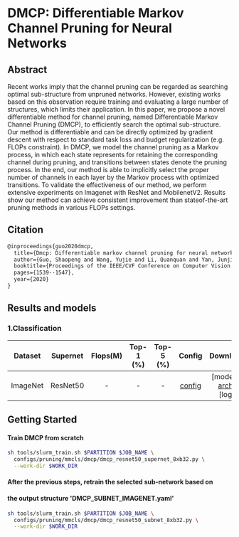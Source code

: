 # DMCP: Differentiable Markov Channel Pruning for Neural Networks

## Abstract

Recent works imply that the channel pruning can be regarded as searching optimal sub-structure from unpruned networks. However, existing works based on this observation require training and evaluating a large number of structures, which limits their application. In this paper, we propose a novel differentiable method for channel pruning, named Differentiable Markov Channel Pruning (DMCP), to efficiently search the optimal sub-structure. Our method is differentiable and can be directly optimized by gradient descent with respect to standard task loss and budget regularization (e.g. FLOPs constraint). In DMCP, we model the channel pruning as a Markov process, in which each state represents for retaining the corresponding channel during pruning, and transitions between states denote the pruning process. In the end, our method is able to implicitly select the proper number of channels in each layer by the Markov process with optimized transitions. To validate the effectiveness of our method, we perform extensive experiments on Imagenet with ResNet and MobilenetV2. Results show our method can achieve consistent improvement than stateof-the-art pruning methods in various FLOPs settings.

## Citation

```latex
@inproceedings{guo2020dmcp,
  title={Dmcp: Differentiable markov channel pruning for neural networks},
  author={Guo, Shaopeng and Wang, Yujie and Li, Quanquan and Yan, Junjie},
  booktitle={Proceedings of the IEEE/CVF Conference on Computer Vision and Pattern Recognition},
  pages={1539--1547},
  year={2020}
}
```

## Results and models

### 1.Classification

| Dataset  | Supernet | Flops(M) | Top-1 (%) | Top-5 (%) |                   Config                    |                         Download                         |
| :------: | :------: | :------: | :-------: | :-------: | :-----------------------------------------: | :------------------------------------------------------: |
| ImageNet | ResNet50 |    -     |     -     |     -     | [config](./dmcp_resnet50_supernet_8xb32.py) | \[model\] / [arch](./DMCP_SUBNET_IMAGENET.yaml)/ \[log\] |

## Getting Started

#### Train DMCP from scratch

```bash
sh tools/slurm_train.sh $PARTITION $JOB_NAME \
  configs/pruning/mmcls/dmcp/dmcp_resnet50_supernet_8xb32.py \
  --work-dir $WORK_DIR
```

#### After the previous steps, retrain the selected sub-network based on

#### the output structure 'DMCP_SUBNET_IMAGENET.yaml'

```bash
sh tools/slurm_train.sh $PARTITION $JOB_NAME \
  configs/pruning/mmcls/dmcp/dmcp_resnet50_subnet_8xb32.py \
  --work-dir $WORK_DIR
```
